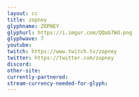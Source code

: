 ```yaml
---
layout: cc
title: zopney
glyphname: ZOPNEY
glyphurl: https://i.imgur.com/QQab7Wd.png
glyphwave: 7
youtube: 
twitch: https://www.twitch.tv/zopney
twitter: https://twitter.com/zopney
discord: 
other-site: 
currently-partnered: 
stream-currency-needed-for-glyph: 
---
```



